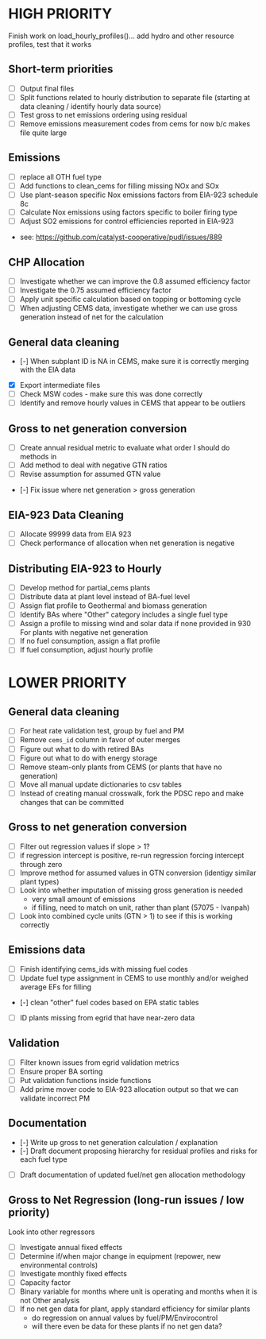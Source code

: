 # HIGH PRIORITY
Finish work on load_hourly_profiles()... add hydro and other resource profiles, test that it works

## Short-term priorities
- [ ] Output final files
- [ ] Split functions related to hourly distribution to separate file (starting at data cleaning / identify hourly data source)
- [ ] Test gross to net emissions ordering using residual 
- [ ] Remove emissions measurement codes from cems for now b/c makes file quite large

## Emissions
- [ ] replace all OTH fuel type
- [ ] Add functions to clean_cems for filling missing NOx and SOx
- [ ] Use plant-season specific Nox emissions factors from EIA-923 schedule 8c
- [ ] Calculate Nox emissions using factors specific to boiler firing type
- [ ] Adjust SO2 emissions for control efficiencies reported in EIA-923
- see: https://github.com/catalyst-cooperative/pudl/issues/889

## CHP Allocation
- [ ] Investigate whether we can improve the 0.8 assumed efficiency factor
- [ ] Investigate the 0.75 assumed efficiency factor
- [ ] Apply unit specific calculation based on topping or bottoming cycle
- [ ] When adjusting CEMS data, investigate whether we can use gross generation instead of net for the calculation

## General data cleaning
- [-] When subplant ID is NA in CEMS, make sure it is correctly merging with the EIA data
- [x] Export intermediate files 
- [ ] Check MSW codes - make sure this was done correctly
- [ ] Identify and remove hourly values in CEMS that appear to be outliers

## Gross to net generation conversion
- [ ] Create annual residual metric to evaluate what order I should do methods in
- [ ] Add method to deal with negative GTN ratios
- [ ] Revise assumption for assumed GTN value
- [-] Fix issue where net generation > gross generation

## EIA-923 Data Cleaning

- [ ] Allocate 99999 data from EIA 923
- [ ] Check performance of allocation when net generation is negative

## Distributing EIA-923 to Hourly
- [ ] Develop method for partial_cems plants
- [ ] Distribute data at plant level instead of BA-fuel level
- [ ] Assign flat profile to Geothermal and biomass generation
- [ ] Identify BAs where "Other" category includes a single fuel type
- [ ] Assign a profile to missing wind and solar data if none provided in 930
For plants with negative net generation
 - [ ] If no fuel consumption, assign a flat profile
 - [ ] If fuel consumption, adjust hourly profile

# LOWER PRIORITY

## General data cleaning
- [ ] For heat rate validation test, group by fuel and PM
- [ ] Remove `cems_id` column in favor of outer merges
- [ ] Figure out what to do with retired BAs
- [ ] Figure out what to do with energy storage
- [ ] Remove steam-only plants from CEMS (or plants that have no generation)
- [ ] Move all manual update dictionaries to csv tables
- [ ] Instead of creating manual crosswalk, fork the PDSC repo and make changes that can be committed

## Gross to net generation conversion
- [ ] Filter out regression values if slope > 1?
- [ ] if regression intercept is positive, re-run regression forcing intercept through zero
- [ ] Improve method for assumed values in GTN conversion (identigy similar plant types)
- [ ] Look into whether imputation of missing gross generation is needed
   - very small amount of emissions
   - if filling, need to match on unit, rather than plant (57075 - Ivanpah)
- [ ] Look into combined cycle units (GTN > 1) to see if this is working correctly

## Emissions data
- [ ] Finish identifying cems_ids with missing fuel codes
- [ ] Update fuel type assignment in CEMS to use monthly and/or weighed average EFs for filling
- [-] clean "other" fuel codes based on EPA static tables
- [ ] ID plants missing from egrid that have near-zero data

## Validation
- [ ] Filter known issues from egrid validation metrics
- [ ] Ensure proper BA sorting
- [ ] Put validation functions inside functions
- [ ] Add prime mover code to EIA-923 allocation output so that we can validate incorrect PM

## Documentation
- [-] Write up gross to net generation calculation / explanation
- [-] Draft document proposing hierarchy for residual profiles and risks for each fuel type
- [ ] Draft documentation of updated fuel/net gen allocation methodology

## Gross to Net Regression (long-run issues / low priority)
Look into other regressors
- [ ] Investigate annual fixed effects
- [ ] Determine if/when major change in equipment (repower, new environmental controls)
- [ ] Investigate monthly fixed effects
- [ ] Capacity factor
- [ ] Binary variable for months where unit is operating and months when it is not
Other analysis
- [ ] If no net gen data for plant, apply standard efficiency for similar plants
   - do regression on annual values by fuel/PM/Envirocontrol
   - will there even be data for these plants if no net gen data?





